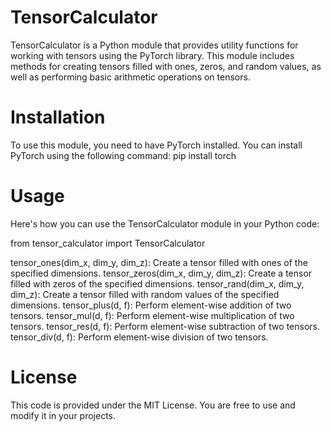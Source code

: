 # TensorCalculator
TensorCalculator is a Python module that provides utility functions for working with tensors using the PyTorch library. This module includes methods for creating tensors filled with ones, zeros, and random values, as well as performing basic arithmetic operations on tensors.

# Installation
To use this module, you need to have PyTorch installed. You can install PyTorch using the following command:
  pip install torch

# Usage
Here's how you can use the TensorCalculator module in your Python code:

from tensor_calculator import TensorCalculator

tensor_ones(dim_x, dim_y, dim_z): Create a tensor filled with ones of the specified dimensions.
tensor_zeros(dim_x, dim_y, dim_z): Create a tensor filled with zeros of the specified dimensions.
tensor_rand(dim_x, dim_y, dim_z): Create a tensor filled with random values of the specified dimensions.
tensor_plus(d, f): Perform element-wise addition of two tensors.
tensor_mul(d, f): Perform element-wise multiplication of two tensors.
tensor_res(d, f): Perform element-wise subtraction of two tensors.
tensor_div(d, f): Perform element-wise division of two tensors.


# License
This code is provided under the MIT License. You are free to use and modify it in your projects.
